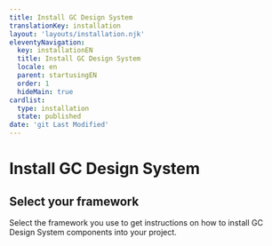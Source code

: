 ```yaml
---
title: Install GC Design System
translationKey: installation
layout: 'layouts/installation.njk'
eleventyNavigation:
  key: installationEN
  title: Install GC Design System
  locale: en
  parent: startusingEN
  order: 1
  hideMain: true
cardlist:
  type: installation
  state: published
date: 'git Last Modified'
---
```


# Install GC Design System

## Select your framework

Select the framework you use to get instructions on how to install GC Design System components into your project.
